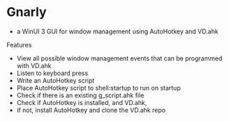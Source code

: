 # Gnarly

* a WinUI 3 GUI for window management using AutoHotkey and VD.ahk



Features

* View all possible window management events that can be programmed with VD.ahk
* Listen to keyboard press
* Write an AutoHotkey script
* Place AutoHotkey script to shell:startup to run on startup
* Check if there is an existing g\_script.ahk file
* Check if AutoHotkey is installed, and VD.ahk,
*  if not, install AutoHotkey and clone the VD.ahk repo

